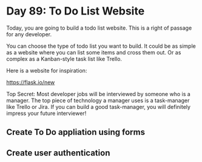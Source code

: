 # Day 89: To Do List Website

Today, you are going to build a todo list website. This is a right of passage for any developer.

You can choose the type of todo list you want to build. It could be as simple as a website where you can list some items and cross them out. Or as complex as a Kanban-style task list like Trello.

Here is a website for inspiration:

https://flask.io/new



Top Secret: Most developer jobs will be interviewed by someone who is a manager. The top piece of technology a manager uses is a task-manager like Trello or Jira. If you can build a good task-manager, you will definitely impress your future interviewer!


## Create To Do appliation using forms

## Create user authentication